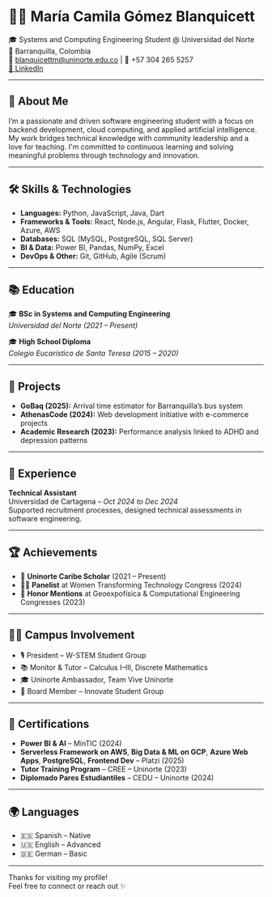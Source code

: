 # 👩‍💻 María Camila Gómez Blanquicett

🎓 Systems and Computing Engineering Student @ Universidad del Norte  
📍 Barranquilla, Colombia  
📧 blanquicettm@uninorte.edu.co | 📱 +57 304 265 5257  
[💼 LinkedIn](https://www.linkedin.com/in/maria-camila-gomez-blanquicett-4b88a22b0e)

---

## 🌟 About Me

I’m a passionate and driven software engineering student with a focus on backend development, cloud computing, and applied artificial intelligence. My work bridges technical knowledge with community leadership and a love for teaching. I'm committed to continuous learning and solving meaningful problems through technology and innovation.

---

## 🛠️ Skills & Technologies

- **Languages:** Python, JavaScript, Java, Dart
- **Frameworks & Tools:** React, Node.js, Angular, Flask, Flutter, Docker, Azure, AWS
- **Databases:** SQL (MySQL, PostgreSQL, SQL Server)
- **BI & Data:** Power BI, Pandas, NumPy, Excel
- **DevOps & Other:** Git, GitHub, Agile (Scrum)

---

## 📚 Education

🎓 **BSc in Systems and Computing Engineering**  
*Universidad del Norte (2021 – Present)*

🎓 **High School Diploma**  
*Colegio Eucarístico de Santa Teresa (2015 – 2020)*

---

## 🧪 Projects

- **GoBaq (2025):** Arrival time estimator for Barranquilla’s bus system  
- **AthenasCode (2024):** Web development initiative with e-commerce projects  
- **Academic Research (2023):** Performance analysis linked to ADHD and depression patterns

---

## 💼 Experience

**Technical Assistant**  
Universidad de Cartagena – *Oct 2024 to Dec 2024*  
Supported recruitment processes, designed technical assessments in software engineering.

---

## 🏆 Achievements

- 🥇 **Uninorte Caribe Scholar** (2021 – Present)  
- 👩‍💼 **Panelist** at Women Transforming Technology Congress (2024)  
- 🧠 **Honor Mentions** at Geoexpofísica & Computational Engineering Congresses (2023)

---

## 👩‍🎓 Campus Involvement

- 🎙️ President – W-STEM Student Group  
- 📚 Monitor & Tutor – Calculus I–III, Discrete Mathematics  
- 🎓 Uninorte Ambassador, Team Vive Uninorte  
- 🧪 Board Member – Innovate Student Group

---

## 📜 Certifications

- **Power BI & AI** – MinTIC (2024)  
- **Serverless Framework on AWS**, **Big Data & ML on GCP**, **Azure Web Apps**, **PostgreSQL**, **Frontend Dev** – Platzi (2025)  
- **Tutor Training Program** – CREE – Uninorte (2023)  
- **Diplomado Pares Estudiantiles** – CEDU – Uninorte (2024)

---

## 🌍 Languages

- 🇪🇸 Spanish – Native  
- 🇺🇸 English – Advanced  
- 🇩🇪 German – Basic

---

Thanks for visiting my profile!  
Feel free to connect or reach out ✨

